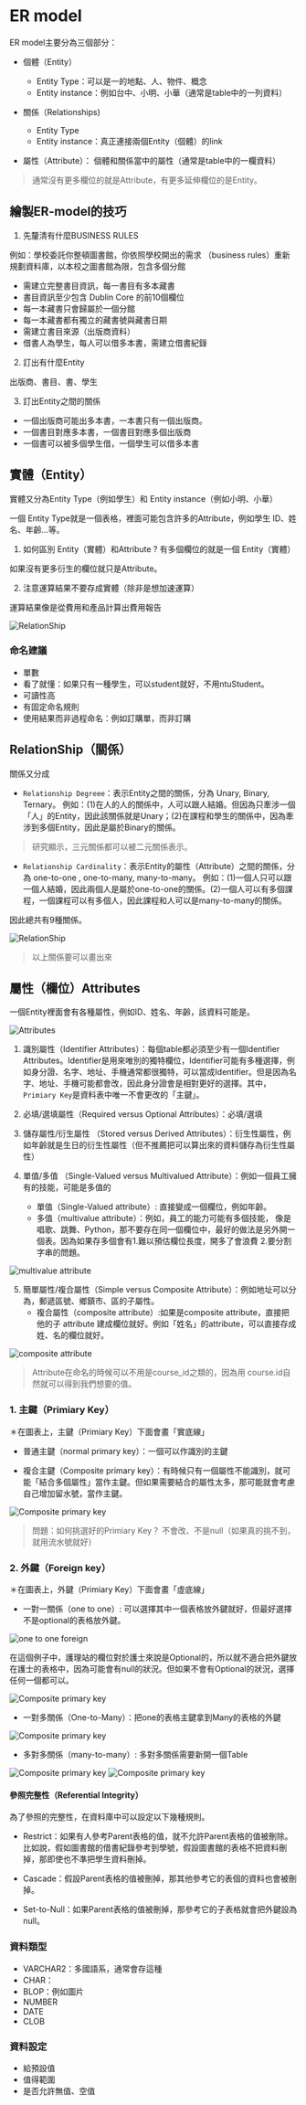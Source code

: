 
# ER model

ER model主要分為三個部分：

- 個體（Entity）
  - Entity Type：可以是一的地點、人、物件、概念
  - Entity instance：例如台中、小明、小華（通常是table中的一列資料）

- 關係（Relationships)
  - Entity Type
  - Entity instance：真正連接兩個Entity（個體）的link

- 屬性（Attribute）：
個體和關係當中的屬性（通常是table中的一欄資料）

> 通常沒有更多欄位的就是Attribute，有更多延伸欄位的是Entity。

## 繪製ER-model的技巧

1. 先釐清有什麼BUSINESS RULES

例如：學校委託你整頓圖書館，你依照學校開出的需求
（business rules）重新規劃資料庫，以本校之圖書館為限，包含多個分館
- 需建立完整書目資訊，每一書目有多本藏書
- 書目資訊至少包含 Dublin Core 的前10個欄位
- 每一本藏書只會歸屬於一個分館
- 每一本藏書都有獨立的藏書號與藏書日期
- 需建立書目來源（出版商資料）
- 借書人為學生，每人可以借多本書，需建立借書紀錄

2. 訂出有什麼Entity

出版商、書目、書、學生


3. 訂出Entity之間的關係

- 一個出版商可能出多本書，一本書只有一個出版商。
- 一個書目對應多本書，一個書目對應多個出版商
- 一個書可以被多個學生借，一個學生可以借多本書

## 實體（Entity）

實體又分為Entity Type（例如學生）和 Entity instance（例如小明、小華）

一個 Entity Type就是一個表格，裡面可能包含許多的Attribute，例如學生 ID、姓名、年齡...等。

1. 如何區別 Entity（實體）和Attribute ? 有多個欄位的就是一個 Entity（實體）

如果沒有更多衍生的欄位就只是Attribute。

2. 注意運算結果不要存成實體（除非是想加速運算）

運算結果像是從費用和產品計算出費用報告

![RelationShip](./圖片/Entity.png)

### 命名建議

- 單數
- 看了就懂：如果只有一種學生，可以student就好，不用ntuStudent。
- 可讀性高
- 有固定命名規則
- 使用結果而非過程命名：例如訂購單，而非訂購




## RelationShip（關係）

關係又分成
- `Relationship Degreee`：表示Entity之間的關係，分為 Unary, Binary, Ternary。
例如：(1)在人的人的關係中，人可以跟人結婚。但因為只牽涉一個「人」的Entity，因此該關係就是Unary；(2)在課程和學生的關係中，因為牽涉到多個Entity，因此是屬於Binary的關係。
> 研究顯示，三元關係都可以被二元關係表示。
- `Relationship Cardinality`：表示Entity的屬性（Attribute）之間的關係，分為 one-to-one , one-to-many, many-to-many。
例如：(1)一個人只可以跟一個人結婚，因此兩個人是屬於one-to-one的關係。(2)一個人可以有多個課程，一個課程可以有多個人，因此課程和人可以是many-to-many的關係。

因此總共有9種關係。

![RelationShip](./圖片/Relationships.png)

> 以上關係要可以畫出來

## 屬性（欄位）Attributes 

一個Entity裡面會有各種屬性，例如ID、姓名、年齡，該資料可能是。


![Attributes](./圖片/Attribute.png)

1. 識別屬性（Identifier Attributes）：每個table都必須至少有一個Identifier Attributes。Identifier是用來唯別的獨特欄位，Identifier可能有多種選擇，例如身分證、名字、地址、手機通常都很獨特，可以當成Identifier。但是因為名字、地址、手機可能都會改，因此身分證會是相對更好的選擇。其中，`Primiary Key`是資料表中唯一不會更改的「主鍵」。

2. 必填/選填屬性（Required versus Optional Attributes）：必填/選填
3. 儲存屬性/衍生屬性 （Stored versus Derived Attributes）：衍生性屬性，例如年齡就是生日的衍生性屬性（但不推薦把可以算出來的資料儲存為衍生性屬性）
4. 單值/多值 （Single-Valued versus Multivalued Attribute）：例如一個員工擁有的技能，可能是多值的
    - 單值（Single-Valued attribute）: 直接變成一個欄位，例如年齡。
    - 多值（multivalue attribute）：例如，員工的能力可能有多個技能，
像是唱歌、跳舞、Python，那不要存在同一個欄位中，最好的做法是另外開一個表。因為如果存多個會有1.難以預估欄位長度，開多了會浪費 2.要分割字串的問題。

![multivalue attribute](./圖片/multivalue.png)



5. 簡單屬性/複合屬性（Simple versus Composite Attribute）：例如地址可以分為，郵遞區號、鄉鎮市、區的子屬性。
    - 複合屬性（composite attribute）:如果是composite attribute，直接把他的子 attribute 建成欄位就好。例如「姓名」的attribute，可以直接存成姓、名的欄位就好。

![composite attribute](./圖片/compositeAttribute.png)




> Attribute在命名的時候可以不用是course_id之類的，因為用 course.id自然就可以得到我們想要的值。


### 1. 主鍵（Primiary Key）

＊在圖表上，主鍵（Primiary Key）下面會畫「實底線」

- 普通主鍵（normal primary key）：一個可以作識別的主鍵

- 複合主鍵（Composite primary key）：有時候只有一個屬性不能識別，就可能「結合多個屬性」當作主鍵。但如果需要結合的屬性太多，那可能就會考慮自己增加留水號，當作主鍵。

![Composite primary key](./圖片/CompositePK.png)


> 問題：如何挑選好的Primiary Key？
不會改、不是null（如果真的挑不到，就用流水號就好）


### 2. 外鍵（Foreign key）

＊在圖表上，外鍵（Primiary Key）下面會畫「虛底線」

- 一對一關係（one to one）: 可以選擇其中一個表格放外鍵就好，但最好選擇不是optional的表格放外鍵。

![one to one foreign](./圖片/oneToOneFK.png)

在這個例子中，護理站的欄位對於護士來說是Optional的，所以就不適合把外鍵放在護士的表格中，因為可能會有null的狀況。但如果不會有Optional的狀況，選擇任何一個都可以。

![Composite primary key](./圖片/selfForeignKey.png)


- 一對多關係（One-to-Many）：把one的表格主鍵拿到Many的表格的外鍵

![Composite primary key](./圖片/oneToManyFK.png)

- 多對多關係（many-to-many）: 多對多關係需要新開一個Table 

![Composite primary key](./圖片/manyToManyModel.png)
![Composite primary key](./圖片/manyToManyFK.png)


#### 參照完整性（Referential Integrity）

為了參照的完整性，在資料庫中可以設定以下幾種規則。

- Restrict：如果有人參考Parent表格的值，就不允許Parent表格的值被刪除。比如說，假如圖書館的借書紀錄參考到學號，假設圖書館的表格不把資料刪掉，那即使也不準把學生資料刪掉。

- Cascade：假設Parent表格的值被刪掉，那其他參考它的表個的資料也會被刪掉。

- Set-to-Null：如果Parent表格的值被刪掉，那參考它的子表格就會把外鍵設為null。





### 資料類型

- VARCHAR2：多國語系，通常會存這種
- CHAR：
- BLOP：例如圖片
- NUMBER
- DATE
- CLOB

### 資料設定

- 給預設值
- 值得範圍
- 是否允許無值、空值

